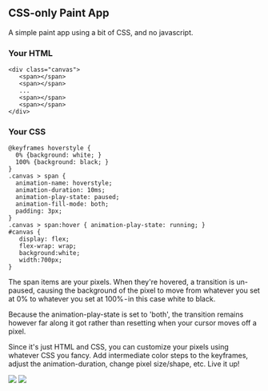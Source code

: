 ## CSS-only Paint App

A simple paint app using a bit of CSS, and no javascript.


### Your HTML
```
<div class="canvas">
   <span></span>
   <span></span>
   ...
   <span></span>     
   <span></span>
</div>
```

### Your CSS
```
@keyframes hoverstyle {
  0% {background: white; }
  100% {background: black; } 
}
.canvas > span {
  animation-name: hoverstyle;
  animation-duration: 10ms;
  animation-play-state: paused;
  animation-fill-mode: both;
  padding: 3px;
}
.canvas > span:hover { animation-play-state: running; }
#canvas {
   display: flex;  
   flex-wrap: wrap;
   background:white;
   width:700px;
}
```
The span items are your pixels. When they're hovered, a transition is un-paused, causing the background of the pixel to move from whatever you set at 0% to whatever you set at 100% - in this case white to black. 

Because the animation-play-state is set to 'both', the transition remains however far along it got rather than resetting when your cursor moves off a pixel.


Since it's just HTML and CSS, you can customize your pixels using whatever CSS you fancy. Add intermediate color steps to the keyframes, adjust the animation-duration, change pixel size/shape, etc. Live it up!

![](https://eri-b.github.io/csspaint/drawings/img1.png)
![](https://eri-b.github.io/csspaint/drawings/img2.png)


